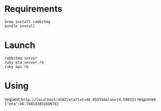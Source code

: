 # Requirements

```
brew install rabbitmq
bundle install
```

# Launch

```
rabbitmq-server
ruby eta_server.rb
ruby api.rb
```

# Using

request `http://localhost:4567/eta?lat=46.055556&lon=14.508333`
response `{"eta":86.78814385160678}`
